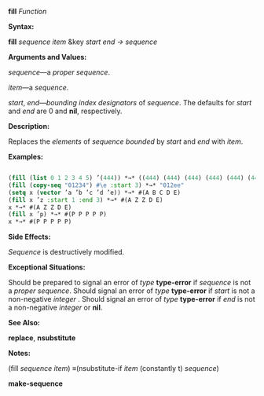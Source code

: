 **fill** *Function* 



**Syntax:** 



**fill** *sequence item* &amp;key *start end → sequence* 



**Arguments and Values:** 



*sequence*—a *proper sequence*. 



*item*—a *sequence*. 



*start*, *end*—*bounding index designators* of *sequence*. The defaults for *start* and *end* are 0 and **nil**, respectively. 



**Description:** 



Replaces the *elements* of *sequence bounded* by *start* and *end* with *item*. 



**Examples:**
```lisp

(fill (list 0 1 2 3 4 5) ’(444)) *→* ((444) (444) (444) (444) (444) (444)) 
(fill (copy-seq "01234") #\e :start 3) *→* "012ee" 
(setq x (vector ’a ’b ’c ’d ’e)) *→* #(A B C D E) 
(fill x ’z :start 1 :end 3) *→* #(A Z Z D E) 
x *→* #(A Z Z D E) 
(fill x ’p) *→* #(P P P P P) 
x *→* #(P P P P P) 

```
**Side Effects:** 



*Sequence* is destructively modified. 



**Exceptional Situations:** 



Should be prepared to signal an error of *type* **type-error** if *sequence* is not a *proper sequence*. Should signal an error of *type* **type-error** if *start* is not a non-negative *integer* . Should signal an error of *type* **type-error** if *end* is not a non-negative *integer* or **nil**. 



**See Also:** 



**replace**, **nsubstitute** 



**Notes:** 



(fill *sequence item*) *≡*(nsubstitute-if *item* (constantly t) *sequence*) 







 



 



**make-sequence** 



